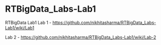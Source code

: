# RTBigData_Labs-Lab1
RTBigData  Lab1
Lab 1 - https://github.com/nikhitasharma/RTBigData_Labs-Lab1/wiki/Lab1

Lab 2 - https://github.com/nikhitasharma/RTBigData_Labs-Lab1/wiki/Lab-2

